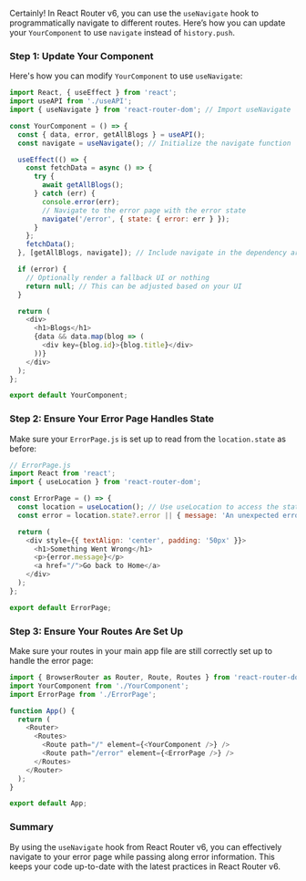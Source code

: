 Certainly! In React Router v6, you can use the `useNavigate` hook to programmatically navigate to different routes. Here’s how you can update your `YourComponent` to use `navigate` instead of `history.push`.

### Step 1: Update Your Component

Here's how you can modify `YourComponent` to use `useNavigate`:

```javascript
import React, { useEffect } from 'react';
import useAPI from './useAPI';
import { useNavigate } from 'react-router-dom'; // Import useNavigate

const YourComponent = () => {
  const { data, error, getAllBlogs } = useAPI();
  const navigate = useNavigate(); // Initialize the navigate function

  useEffect(() => {
    const fetchData = async () => {
      try {
        await getAllBlogs();
      } catch (err) {
        console.error(err);
        // Navigate to the error page with the error state
        navigate('/error', { state: { error: err } });
      }
    };
    fetchData();
  }, [getAllBlogs, navigate]); // Include navigate in the dependency array

  if (error) {
    // Optionally render a fallback UI or nothing
    return null; // This can be adjusted based on your UI
  }

  return (
    <div>
      <h1>Blogs</h1>
      {data && data.map(blog => (
        <div key={blog.id}>{blog.title}</div>
      ))}
    </div>
  );
};

export default YourComponent;
```

### Step 2: Ensure Your Error Page Handles State

Make sure your `ErrorPage.js` is set up to read from the `location.state` as before:

```javascript
// ErrorPage.js
import React from 'react';
import { useLocation } from 'react-router-dom';

const ErrorPage = () => {
  const location = useLocation(); // Use useLocation to access the state
  const error = location.state?.error || { message: 'An unexpected error occurred.' };

  return (
    <div style={{ textAlign: 'center', padding: '50px' }}>
      <h1>Something Went Wrong</h1>
      <p>{error.message}</p>
      <a href="/">Go back to Home</a>
    </div>
  );
};

export default ErrorPage;
```

### Step 3: Ensure Your Routes Are Set Up

Make sure your routes in your main app file are still correctly set up to handle the error page:

```javascript
import { BrowserRouter as Router, Route, Routes } from 'react-router-dom';
import YourComponent from './YourComponent';
import ErrorPage from './ErrorPage';

function App() {
  return (
    <Router>
      <Routes>
        <Route path="/" element={<YourComponent />} />
        <Route path="/error" element={<ErrorPage />} />
      </Routes>
    </Router>
  );
}

export default App;
```

### Summary

By using the `useNavigate` hook from React Router v6, you can effectively navigate to your error page while passing along error information. This keeps your code up-to-date with the latest practices in React Router v6.